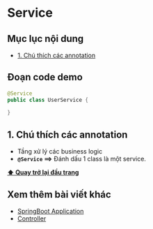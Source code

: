 # Service

## Mục lục nội dung

- [1. Chú thích các annotation](#1-chú-thích-các-annotation)

## Đoạn code demo

```java
@Service
public class UserService {
    
}
```

## 1. Chú thích các annotation

- Tầng xử lý các business logic
- **`@Service` ==>** Đánh dấu 1 class là một service.

**[⬆ Quay trở lại đầu trang](#mục-lục-nội-dung)**

## Xem thêm bài viết khác

- [SpringBoot Application](Day006.md) 
- [Controller](Day008.md) 







